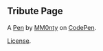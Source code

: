 Tribute Page
------------


A [Pen](https://codepen.io/mpv3/pen/eYemGOa) by [MM0nty](https://codepen.io/mm0nty) on [CodePen](https://codepen.io).

[License](https://codepen.io/mpv3/pen/eYemGOa).
